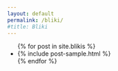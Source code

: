 ```yaml
---
layout: default
permalink: /bliki/
#title: Bliki
---
```

<div class="home">
  <ul class="post-list">
    {% for post in site.blikis %}
      <li>
        {% include post-sample.html %}
      </li>
    {% endfor %}
  </ul>
</div>
